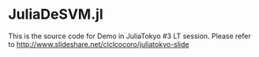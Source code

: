 # JuliaDeSVM.jl

This is the source code for Demo in JuliaTokyo #3 LT session.
Please refer to http://www.slideshare.net/clclcocoro/juliatokyo-slide
